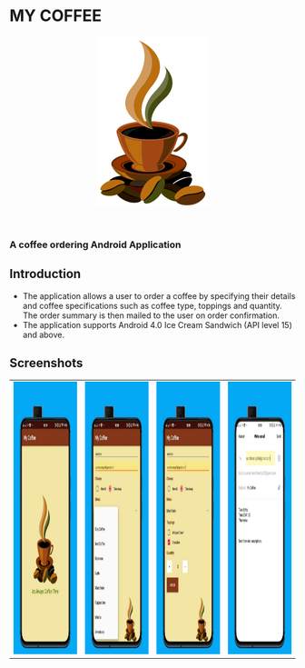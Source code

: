 # MY COFFEE
<p align="center">
<img src="https://github.com/sanchi0204/Coffee_app/blob/master/app/src/main/res/drawable/cup.png" width="200" height="300" />
  </p>
  <br>
  <h3>A coffee ordering Android Application</h3>
 
   
## Introduction
* The application allows a user to order a coffee by specifying their details and coffee specifications such as coffee type, toppings and quantity. The order summary is then mailed to the user on order confirmation.
* The application supports Android 4.0 Ice Cream Sandwich (API level 15) and above.

## Screenshots

<table>   
  <tr>
    <td><img src="https://github.com/sanchi0204/Coffee_app/blob/master/Screenshots/1.jpg" width=270 height=480></td>
    <td><img src="https://github.com/sanchi0204/Coffee_app/blob/master/Screenshots/2.jpg" width=270 height=480></td>
    <td><img src="https://github.com/sanchi0204/Coffee_app/blob/master/Screenshots/3.jpg" width=270 height=480></td>
    <td><img src="https://github.com/sanchi0204/Coffee_app/blob/master/Screenshots/4.jpg" width=270 height=480></td>
  </tr>
 </table>
